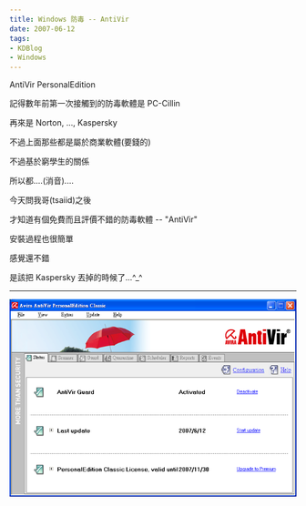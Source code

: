 ```yaml
---
title: Windows 防毒 -- AntiVir
date: 2007-06-12
tags:
- KDBlog
- Windows
---
```

AntiVir PersonalEdition



記得數年前第一次接觸到的防毒軟體是 PC-Cillin

再來是 Norton, ..., Kaspersky

不過上面那些都是屬於商業軟體(要錢的)

不過基於窮學生的關係

所以都....(消音)....

今天問我哥(tsaiid)之後

才知道有個免費而且評價不錯的防毒軟體 -- "AntiVir"

安裝過程也很簡單

感覺還不錯

是該把 Kaspersky 丟掉的時候了...^_^

---

![](AntiVir.png)

